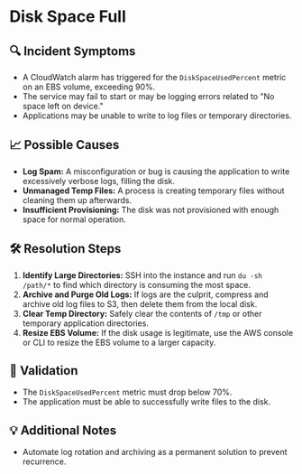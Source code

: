 # Disk Space Full

## 🔍 Incident Symptoms
- A CloudWatch alarm has triggered for the `DiskSpaceUsedPercent` metric on an EBS volume, exceeding 90%.
- The service may fail to start or may be logging errors related to "No space left on device."
- Applications may be unable to write to log files or temporary directories.

## 📈 Possible Causes
- **Log Spam:** A misconfiguration or bug is causing the application to write excessively verbose logs, filling the disk.
- **Unmanaged Temp Files:** A process is creating temporary files without cleaning them up afterwards.
- **Insufficient Provisioning:** The disk was not provisioned with enough space for normal operation.

## 🛠️ Resolution Steps
1.  **Identify Large Directories:** SSH into the instance and run `du -sh /path/*` to find which directory is consuming the most space.
2.  **Archive and Purge Old Logs:** If logs are the culprit, compress and archive old log files to S3, then delete them from the local disk.
3.  **Clear Temp Directory:** Safely clear the contents of `/tmp` or other temporary application directories.
4.  **Resize EBS Volume:** If the disk usage is legitimate, use the AWS console or CLI to resize the EBS volume to a larger capacity.

## 🧪 Validation
- The `DiskSpaceUsedPercent` metric must drop below 70%.
- The application must be able to successfully write files to the disk.

## 💡 Additional Notes
- Automate log rotation and archiving as a permanent solution to prevent recurrence.
